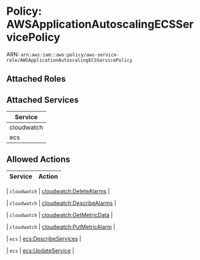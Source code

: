 # Policy: AWSApplicationAutoscalingECSServicePolicy

ARN: `arn:aws:iam::aws:policy/aws-service-role/AWSApplicationAutoscalingECSServicePolicy`

## Attached Roles

## Attached Services

| Service |
|---------|
| cloudwatch |
| ecs |

## Allowed Actions

| Service | Action |
|:-------:|--------|

| `cloudwatch` | [cloudwatch:DeleteAlarms](../actions.md#cloudwatch:deletealarms) |

| `cloudwatch` | [cloudwatch:DescribeAlarms](../actions.md#cloudwatch:describealarms) |

| `cloudwatch` | [cloudwatch:GetMetricData](../actions.md#cloudwatch:getmetricdata) |

| `cloudwatch` | [cloudwatch:PutMetricAlarm](../actions.md#cloudwatch:putmetricalarm) |

| `ecs` | [ecs:DescribeServices](../actions.md#ecs:describeservices) |

| `ecs` | [ecs:UpdateService](../actions.md#ecs:updateservice) |
